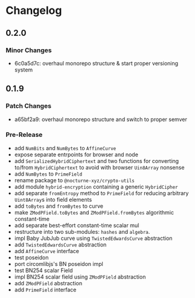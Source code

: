 # Changelog

## 0.2.0

### Minor Changes

- 6c0a5d7c: overhaul monorepo structure & start proper versioning system

## 0.1.9

### Patch Changes

- a65bf2a9: overhaul monorepo structure and switch to proper semver

### Pre-Release

- add `NumBits` and `NumBytes` to `AffineCurve`
- expose separate entrpoints for browser and node
- add `SerializedHybridCiphertext` and two functions for converting to/from `HybridCiphertext` to avoid with browser `Uin8Array` nonsense
- add `NumBytes` to `PrimeField`
- rename package to `@nocturne-xyz/crypto-utils`
- add module `hybrid-encryption` containing a generic `HybridCipher`
- add separate `fromEntropy` method to `PrimeField` for reducing arbitrary `Uint8Array`s into field elements
- add `toBytes` and `fromBytes` to curve
- make `ZModPField.toBytes` and `ZModPField.fromBytes` algorithmic constant-time
- add separate best-effort constant-time scalar mul
- restructure into two sub-modules: `hashes` and `algebra`.
- impl Baby JubJub curve using `TwistedEdwardsCurve` abstraction
- add `TwistedEdwardsCurve` abstraction
- add `AffineCurve` interface
- test poseidon
- port circomlibjs's BN poseidon impl
- test BN254 scalar Field
- impl BN254 scalar field using `ZModPField` abstraction
- add `ZModPField` abstraction
- add `PrimeField` interface
